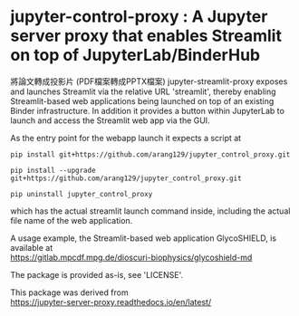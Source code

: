 # jupyter-control-proxy : A Jupyter server proxy that enables Streamlit on top of JupyterLab/BinderHub
將論文轉成投影片 (PDF檔案轉成PPTX檔案)
jupyter-streamlit-proxy exposes and launches Streamlit via the relative URL
'streamlit', thereby enabling Streamlit-based web applications being launched
on top of an existing Binder infrastructure.  In addition it provides a button
within JupyterLab to launch and access the Streamlit web app via the GUI.

As the entry point for the webapp launch it expects a script at

`pip install git+https://github.com/arang129/jupyter_control_proxy.git`

`pip install --upgrade git+https://github.com/arang129/jupyter_control_proxy.git`

`pip uninstall jupyter_control_proxy`

which has the actual streamlit launch command inside, including the actual
file name of the web application.

A usage example, the Streamlit-based web application GlycoSHIELD, is available at   
https://gitlab.mpcdf.mpg.de/dioscuri-biophysics/glycoshield-md

The package is provided as-is, see 'LICENSE'.

This package was derived from   
https://jupyter-server-proxy.readthedocs.io/en/latest/

